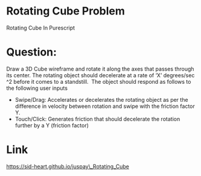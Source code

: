 # Rotating Cube Problem
Rotating Cube In Purescript

# Question:
Draw a 3D ​Cube wireframe and rotate it along ​the​ ax​es​ that passes through its center. The rotating object should decelerate at a rate of ‘X’ degrees/sec​^​2 before it comes to a standstill.​ ​
The object should respond as follows to the following user inputs

- Swipe​/Drag​:
Accelerates or decelerates the rotating object as per the difference in velocity​
between​​ rotation and swipe with the friction factor Y.​ 
​
- Touch​/Click​​:​ 
Generates friction that should decelerate the rotation further by a Y (friction factor)

# Link
https://sid-heart.github.io/juspay\_Rotating_Cube
